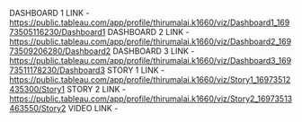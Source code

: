 DASHBOARD 1 LINK - https://public.tableau.com/app/profile/thirumalai.k1660/viz/Dashboard1_16973505116230/Dashboard1
DASHBOARD 2 LINK - https://public.tableau.com/app/profile/thirumalai.k1660/viz/Dashboard2_16973509206280/Dashboard2
DASHBOARD 3 LINK - https://public.tableau.com/app/profile/thirumalai.k1660/viz/Dashboard3_16973511178230/Dashboard3
STORY 1 LINK     - https://public.tableau.com/app/profile/thirumalai.k1660/viz/Story1_16973512435300/Story1
STORY 2 LINK     - https://public.tableau.com/app/profile/thirumalai.k1660/viz/Story2_16973513463550/Story2
VIDEO LINK       - 
